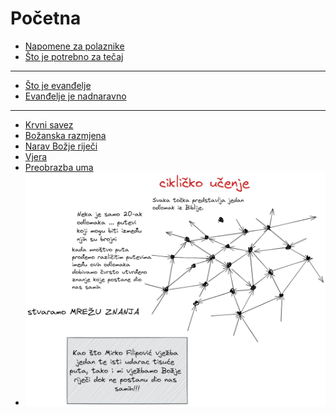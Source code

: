 #  Početna


<!--  ❗❗❗ 📝Kartice koje trebam ubaciti:
%%sve ovo trebam naći u karticama, ankiju, bilježnici i Obsidianu - clean writig vault%%
- što je evanđelje?
- što je tečaj evanđelja?
- Pavlovo jednostavno evanđelje
	- Što je uzor ovom siteu - ono što je radio sveti Pavao:
- o bodrenju: evanđelje nije solo sport, nego timski sport
- Crkva je mjesto gdje se predaje živa i djelotvorna Božja riječ
- isto tako Crkva 
-->

- [Napomene za polaznike](1.tečaj/000-Napomene-za-polaznike.md)
- [Što je potrebno za tečaj](1.tečaj/001-Što-je-potrebno-za-tečaj.md) 

---

- [Što je evanđelje](1.tečaj/002-Što-je-evanđelje.md)
- [Evanđelje je nadnaravno](1.tečaj/003-Evanđelje-je-nadnaravno.md)

---
- [Krvni savez](1.tečaj/010-Krvni-savez.md)
- [Božanska razmjena](1.tečaj/020-Božanska-razmjena.md)
- [Narav Božje riječi](1.tečaj/030-Narav-Božje-riječi.md)
- [Vjera](1.tečaj/040-Vjera.md)
- [Preobrazba uma](1.tečaj/050-Preobrazba-uma.md)
- ![cikličko-učenje](assets/cikličko-učenje.png) 